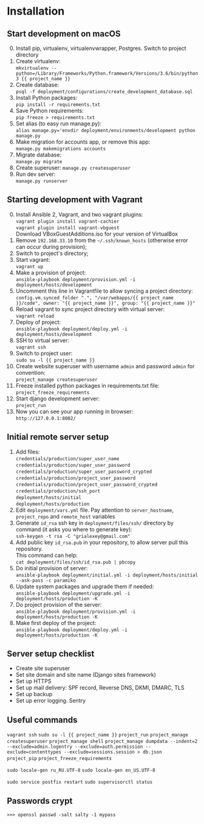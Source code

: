 Installation
============

Start development on macOS
--------------------------
0. Install pip, virtualenv, virtualenvwrapper, Postgres. Switch to project directory
1. Create virtualenv:  
   `mkvirtualenv --python=/Library/Frameworks/Python.framework/Versions/3.6/bin/python3 {{ project_name }}`
2. Create database:  
   `psql -f deployment/configurations/create_development_database.sql`
3. Install Python packages:  
   `pip install -r requirements.txt`
4. Save Python requirements:  
   `pip freeze > requirements.txt`
5. Set alias (to easy run manage.py):  
   `alias manage.py='envdir deployment/environments/development python manage.py`
6. Make migration for accounts app, or remove this app:  
   `manage.py makemigrations accounts`
6. Migrate database:  
   `manage.py migrate`  
7. Create superuser:
   `manage.py createsuperuser`
8. Run dev server:  
   `manage.py runserver`


Starting development with Vagrant
---------------------------------
0. Install Ansible 2, Vagrant, and two vagrant plugins:  
   `vagrant plugin install vagrant-cachier`  
   `vagrant plugin install vagrant-vbguest`  
   Download VBoxGuestAdditions.iso for your version of VirtualBox
1. Remove `192.168.33.10` from the `~/.ssh/known_hosts` (otherwise error can occur during provision);
2. Switch to project's directory;
3. Start vagrant:  
   `vagrant up`
4. Make a provision of project:  
   `ansible-playbook deployment/provision.yml -i deployment/hosts/development`
5. Uncomment this line in Vagrantfile to allow syncing a project directory:  
   `config.vm.synced_folder ".", "/var/webapps/{{ project_name }}/code", owner: "{{ project_name }}", group: "{{ project_name }}"`
6. Reload vagrant to sync project directory with virtual server:  
   `vagrant reload`
7. Deploy of project:  
   `ansible-playbook deployment/deploy.yml -i deployment/hosts/development`
8. SSH to virtual server:  
   `vagrant ssh`
9. Switch to project user:  
   `sudo su -l {{ project_name }}`
10. Create website superuser with username `admin` and password `admin` for convention:  
   `project_manage createsuperuser`
11. Freeze installed python packages in requirements.txt file:  
    `project_freeze_requirements`
12. Start django development server:  
    `project_run`
13. Now you can see your app running in browser:  
    `http://127.0.0.1:8002/`


Initial remote server setup
---------------------------
1. Add files:  
   `credentials/production/super_user_name`  
   `credentials/production/super_user_password`  
   `credentials/production/super_user_password_crypted`  
   `credentials/production/project_user_password`  
   `credentials/production/project_user_password_crypted`  
   `credentials/production/ssh_port`  
   `deployment/hosts/initial`  
   `deployment/hosts/production`  
2. Edit `deployment/vars.yml` file. Pay attention to `server_hostname`, `project_repo` and `remote_host` variables
3. Generate `id_rsa` ssh key in `deployment/files/ssh/` directory by command (it asks you where to generate key):  
   `ssh-keygen -t rsa -C "grialexey@gmail.com"`  
4. Add public key `id_rsa.pub` in your repository, to allow server pull this repository.  
   This command can help:  
   `cat deployment/files/ssh/id_rsa.pub | pbcopy`
5. Do initial provision of server:  
   `ansible-playbook deployment/initial.yml -i deployment/hosts/initial --ask-pass -c paramiko`  
6. Update system packages and upgrade them if needed:  
   `ansible-playbook deployment/upgrade.yml -i deployment/hosts/production -K`  
7. Do project provision of the server:  
   `ansible-playbook deployment/provision.yml -i deployment/hosts/production -K`  
8. Make first deploy of the project:  
   `ansible-playbook deployment/deploy.yml -i deployment/hosts/production -K`


Server setup checklist
----------------------
* Create site superuser
* Set site domain and site name (Django sites framework)
* Set up HTTPS
* Set up mail delivery: SPF record, Reverse DNS, DKMI, DMARC, TLS
* Set up backup
* Set up error logging. Sentry






Useful commands
---------------
`vagrant ssh`
`sudo su -l {{ project_name }}`
`project_run`
`project_manage createsuperuser`
`project_manage shell`
`project_manage dumpdata --indent=2 --exclude=admin.logentry --exclude=auth.permission --exclude=contenttypes --exclude=sessions.session > db.json`  
`project_pip`
`project_freeze_requirements`

`sudo locale-gen ru_RU.UTF-8`
`sudo locale-gen en_US.UTF-8`

`sudo service postfix restart`
`sudo supervisorctl status`


Passwords crypt
---------------
`>>> openssl passwd -salt salty -1 mypass`
